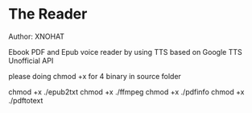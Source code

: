 # The Reader
Author: XNOHAT 

Ebook PDF and Epub voice reader by using TTS based on Google TTS Unofficial API

please doing chmod +x for 4 binary in source folder

chmod +x ./epub2txt
chmod +x ./ffmpeg
chmod +x ./pdfinfo
chmod +x ./pdftotext
